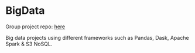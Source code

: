 # BigData

Group project repo: [here](../BigDataProject)

Big data projects using different frameworks such as Pandas, Dask, Apache Spark & S3 NoSQL.
